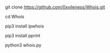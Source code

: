 git clone https://github.com/0xvileness/Whois.git

cd Whois 

pip3 install ipwhois

pip3 install pprint

python3 whois.py
